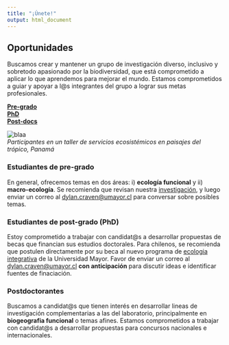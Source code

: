 ```yaml
---
title: "¡Únete!"
output: html_document
---
```

## Oportunidades      

Buscamos crear y mantener un grupo de investigación diverso, inclusivo y sobretodo apasionado por la biodiversidad, que está comprometido a aplicar lo que aprendemos para mejorar el mundo. Estamos comprometidos a guiar y apoyar a l@s integrantes del grupo a lograr sus metas profesionales.  

[**Pre-grado**](#estudiantes-de-pre-grado)   
[**PhD**](#estudiantes-de-post-grado)   
[**Post-docs**](#post-doctorantes)  

![blaa](/img/ELTI_estudiantes22.png)  
_Participantes en un taller de servicios ecosistémicos en paisajes del trópico, Panamá_

### Estudiantes de pre-grado  

En general, ofrecemos temas en dos áreas: i) **ecología funcional** y 
ii) **macro-ecología**. Se recomienda que revisan nuestra [investigación](/research), y
luego enviar un correo al <dylan.craven@umayor.cl> para conversar sobre posibles temas.  

### Estudiantes de post-grado (PhD) 

Estoy comprometido a trabajar con candidat@s a desarrollar propuestas de becas que financian 
sus estudios doctorales. Para chilenos, se recomienda que postulen directamente por su beca al 
nuevo programa de [ecologia integrativa](https://www.umayor.cl/postgradomayor/20007?programa=doctorado-en-ecologia-integrativa-(santiago)&medio=20007) de la Universidad Mayor. Favor de enviar un correo al <dylan.craven@umayor.cl> 
**con anticipación** para discutir ideas e identificar fuentes de finaciación.   

### Postdoctorantes  

Buscamos a candidat@s que tienen interés en desarrollar lineas de investigación complementarias a
las del laboratorio, principalmente en **biogeografia funcional** o temas afines. Estamos comprometidos a trabajar con candidat@s a desarrollar propuestas para concursos nacionales e internacionales. 
